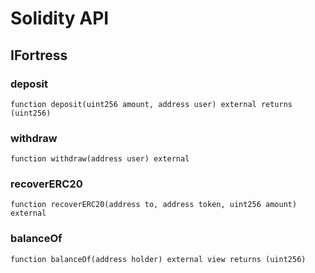 # Solidity API

## IFortress

### deposit

```solidity
function deposit(uint256 amount, address user) external returns (uint256)
```

### withdraw

```solidity
function withdraw(address user) external
```

### recoverERC20

```solidity
function recoverERC20(address to, address token, uint256 amount) external
```

### balanceOf

```solidity
function balanceOf(address holder) external view returns (uint256)
```

